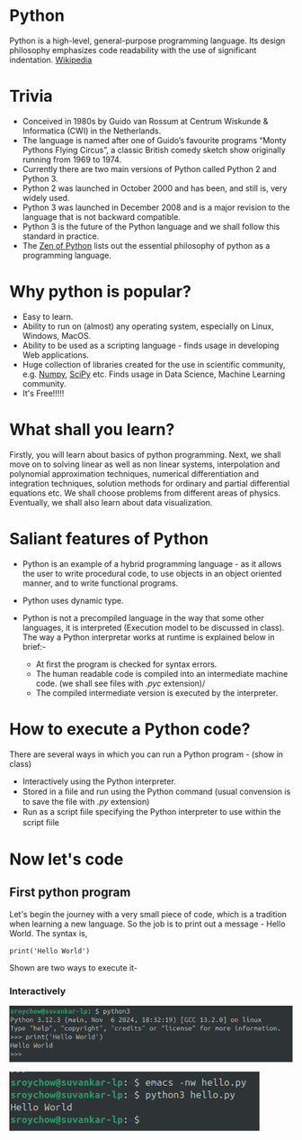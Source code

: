 # Python

Python is a high-level, general-purpose programming language. Its design philosophy emphasizes code readability with the use of significant indentation. [Wikipedia](https://en.wikipedia.org/wiki/Python_(programming_language))

# Trivia

*  Conceived in 1980s by Guido van Rossum at Centrum Wiskunde & Informatica (CWI) in the Netherlands.
*  The language is named after one of Guido’s favourite programs “Monty Pythons Flying Circus”, a classic British comedy sketch show originally running from 1969 to 1974.
* Currently there are two main versions of Python called Python 2 and Python 3.
* Python 2 was launched in October 2000 and has been, and still is, very widely used.
* Python 3 was launched in December 2008 and is a major revision to the language that is not backward compatible.
* Python 3 is the future of the Python language and we shall follow this standard in practice.
* The [Zen of Python](https://en.wikipedia.org/wiki/Zen_of_Python) lists out the essential philosophy of python as a programming language.

# Why python is popular?

* Easy to learn.
* Ability to run on (almost) any operating system, especially on Linux, Windows, MacOS.
* Ability to be used as a scripting language - finds usage in developing Web applications.
* Huge collection of libraries created for the use in scientific community, e.g. [Numpy](https://numpy.org/), [SciPy](https://scipy.org/) etc. Finds usage in Data Science, Machine Learning community.
* It's Free!!!!!

# What shall you learn?

Firstly, you will learn about basics of python programming. Next, we shall move on to solving linear as well as non linear systems, interpolation and polynomial approximation techniques, numerical differentiation and integration techniques, solution methods for ordinary and partial differential equations etc. We shall choose problems from different areas of physics. Eventually, we shall also learn about data visualization.

# Saliant features of Python

* Python is an example of a hybrid programming language - as it allows the user to write procedural code, to use objects in an object oriented manner, and to write functional programs.

* Python uses dynamic type.

* Python is not a precompiled language in the way that some other languages, it is interpreted (Execution model to be discussed in class). The way a Python interpretar works at runtime is explained below in brief:-
  * At first the program is checked for syntax errors.
  * The human readable code is compiled into an intermediate machine code. (we shall see files with _.pyc_ extension)/
  * The compiled intermediate version is executed by the interpreter.

# How to execute a Python code?

There are several ways in which you can run a Python program - (show in class)
* Interactively using the Python interpreter.
* Stored in a ﬁile and run using the Python command (usual convension is to save the file with _.py_ extension)
* Run as a script ﬁile specifying the Python interpreter to use within the script ﬁile

# Now let's code

## First python program

Let's begin the journey with a very small piece of code, which is a tradition when learning a new language. So the job is to print out a message - Hello World. The syntax is, 

```
print('Hello World')
```

Shown are two ways to execute it-

### Interactively

![Running interactively](images/helloWorld1.png)

![Running via script](images/helloWorld2.png)


